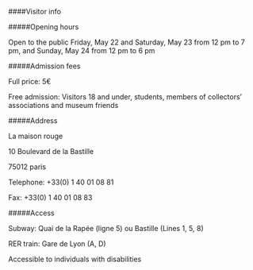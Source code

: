 ####Visitor info

#####Opening hours

Open to the public Friday, May 22 and Saturday, May 23 from 12 pm to 7 pm, and Sunday, May 24 from 12 pm to 6 pm

#####Admission fees

Full price: 5€

Free admission: Visitors 18 and under, students, members of collectors’ associations and museum friends


#####Address

La maison rouge

10 Boulevard de la Bastille

75012 paris

Telephone: +33(0) 1 40 01 08 81

Fax: +33(0) 1 40 01 08 83



#####Access

Subway: Quai de la Rapée (ligne 5) ou Bastille (Lines 1, 5, 8)

RER train: Gare de Lyon (A, D)

Accessible to individuals with disabilities